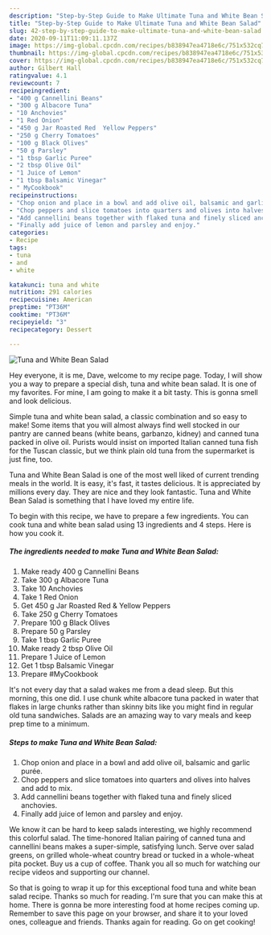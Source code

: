```yaml
---
description: "Step-by-Step Guide to Make Ultimate Tuna and White Bean Salad"
title: "Step-by-Step Guide to Make Ultimate Tuna and White Bean Salad"
slug: 42-step-by-step-guide-to-make-ultimate-tuna-and-white-bean-salad
date: 2020-09-11T11:09:11.137Z
image: https://img-global.cpcdn.com/recipes/b838947ea4718e6c/751x532cq70/tuna-and-white-bean-salad-recipe-main-photo.jpg
thumbnail: https://img-global.cpcdn.com/recipes/b838947ea4718e6c/751x532cq70/tuna-and-white-bean-salad-recipe-main-photo.jpg
cover: https://img-global.cpcdn.com/recipes/b838947ea4718e6c/751x532cq70/tuna-and-white-bean-salad-recipe-main-photo.jpg
author: Gilbert Hall
ratingvalue: 4.1
reviewcount: 7
recipeingredient:
- "400 g Cannellini Beans"
- "300 g Albacore Tuna"
- "10 Anchovies"
- "1 Red Onion"
- "450 g Jar Roasted Red  Yellow Peppers"
- "250 g Cherry Tomatoes"
- "100 g Black Olives"
- "50 g Parsley"
- "1 tbsp Garlic Puree"
- "2 tbsp Olive Oil"
- "1 Juice of Lemon"
- "1 tbsp Balsamic Vinegar"
- " MyCookbook"
recipeinstructions:
- "Chop onion and place in a bowl and add olive oil, balsamic and garlic purée."
- "Chop peppers and slice tomatoes into quarters and olives into halves and add to mix."
- "Add cannellini beans together with flaked tuna and finely sliced anchovies."
- "Finally add juice of lemon and parsley and enjoy."
categories:
- Recipe
tags:
- tuna
- and
- white

katakunci: tuna and white 
nutrition: 291 calories
recipecuisine: American
preptime: "PT36M"
cooktime: "PT36M"
recipeyield: "3"
recipecategory: Dessert

---
```



![Tuna and White Bean Salad](https://img-global.cpcdn.com/recipes/b838947ea4718e6c/751x532cq70/tuna-and-white-bean-salad-recipe-main-photo.jpg)

Hey everyone, it is me, Dave, welcome to my recipe page. Today, I will show you a way to prepare a special dish, tuna and white bean salad. It is one of my favorites. For mine, I am going to make it a bit tasty. This is gonna smell and look delicious.

Simple tuna and white bean salad, a classic combination and so easy to make! Some items that you will almost always find well stocked in our pantry are canned beans (white beans, garbanzo, kidney) and canned tuna packed in olive oil. Purists would insist on imported Italian canned tuna fish for the Tuscan classic, but we think plain old tuna from the supermarket is just fine, too.

Tuna and White Bean Salad is one of the most well liked of current trending meals in the world. It is easy, it's fast, it tastes delicious. It is appreciated by millions every day. They are nice and they look fantastic. Tuna and White Bean Salad is something that I have loved my entire life.


To begin with this recipe, we have to prepare a few ingredients. You can cook tuna and white bean salad using 13 ingredients and 4 steps. Here is how you cook it.

##### The ingredients needed to make Tuna and White Bean Salad:

1. Make ready 400 g Cannellini Beans
1. Take 300 g Albacore Tuna
1. Take 10 Anchovies
1. Take 1 Red Onion
1. Get 450 g Jar Roasted Red &amp; Yellow Peppers
1. Take 250 g Cherry Tomatoes
1. Prepare 100 g Black Olives
1. Prepare 50 g Parsley
1. Take 1 tbsp Garlic Puree
1. Make ready 2 tbsp Olive Oil
1. Prepare 1 Juice of Lemon
1. Get 1 tbsp Balsamic Vinegar
1. Prepare  #MyCookbook


It&#39;s not every day that a salad wakes me from a dead sleep. But this morning, this one did. I use chunk white albacore tuna packed in water that flakes in large chunks rather than skinny bits like you might find in regular old tuna sandwiches. Salads are an amazing way to vary meals and keep prep time to a minimum. 

##### Steps to make Tuna and White Bean Salad:

1. Chop onion and place in a bowl and add olive oil, balsamic and garlic purée.
1. Chop peppers and slice tomatoes into quarters and olives into halves and add to mix.
1. Add cannellini beans together with flaked tuna and finely sliced anchovies.
1. Finally add juice of lemon and parsley and enjoy.


We know it can be hard to keep salads interesting, we highly recommend this colorful salad. The time-honored Italian pairing of canned tuna and cannellini beans makes a super-simple, satisfying lunch. Serve over salad greens, on grilled whole-wheat country bread or tucked in a whole-wheat pita pocket. Buy us a cup of coffee. Thank you all so much for watching our recipe videos and supporting our channel. 

So that is going to wrap it up for this exceptional food tuna and white bean salad recipe. Thanks so much for reading. I'm sure that you can make this at home. There is gonna be more interesting food at home recipes coming up. Remember to save this page on your browser, and share it to your loved ones, colleague and friends. Thanks again for reading. Go on get cooking!
